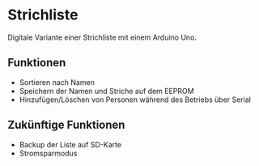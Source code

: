 # Strichliste
Digitale Variante einer Strichliste mit einem Arduino Uno.

## Funktionen
 - Sortieren nach Namen
 - Speichern der Namen und Striche auf dem EEPROM
 - Hinzufügen/Löschen von Personen während des Betriebs über Serial
 
## Zukünftige Funktionen
 - Backup der Liste auf SD-Karte
 - Stromsparmodus